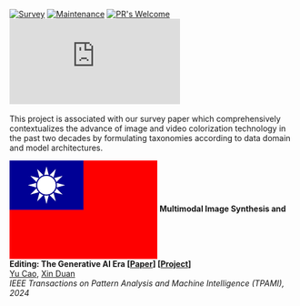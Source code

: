 [![Survey](https://cdn.rawgit.com/sindresorhus/awesome/d7305f38d29fed78fa85652e3a63e154dd8e8829/media/badge.svg)](https://github.com/sindresorhus/awesome) 
[![Maintenance](https://img.shields.io/badge/Maintained%3F-yes-green.svg)](https://GitHub.com/Naereen/StrapDown.js/graphs/commit-activity) 
[![PR's Welcome](https://img.shields.io/badge/PRs-welcome-brightgreen.svg?style=flat)](http://makeapullrequest.com) 
[![GitHub license](https://badgen.net/github/license/Naereen/Strapdown.js)](https://github.com/Naereen/StrapDown.js/blob/master/LICENSE)


This project is associated with our survey paper which comprehensively contextualizes the advance of image and video colorization technology in the past two decades by formulating taxonomies according to data domain and model architectures.


<img src='flag.png' align="center" hegiht=30> **Multimodal Image Synthesis and Editing: The Generative AI Era [[Paper](https://arxiv.org/abs/2112.13592)]  [[Project](https://fnzhan.com/Generative-AI/)]**  <br>
[Yu Cao](https://fnzhan.com/), [Xin Duan](https://yingchen001.github.io/) <br>
*IEEE Transactions on Pattern Analysis and Machine Intelligence (TPAMI), 2024*
